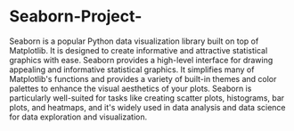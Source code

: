 # Seaborn-Project-
Seaborn is a popular Python data visualization library built on top of Matplotlib. It is designed to create informative and attractive statistical graphics with ease. 
Seaborn provides a high-level interface for drawing appealing and informative statistical graphics. 
It simplifies many of Matplotlib's functions and provides a variety of built-in themes and color palettes to enhance the visual aesthetics of your plots. 
Seaborn is particularly well-suited for tasks like creating scatter plots, histograms, bar plots, and heatmaps, and it's widely used in data analysis and data science for data exploration and visualization.
